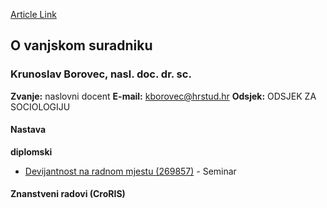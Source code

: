 [Article Link](https://www.fhs.hr/djelatnik/krunoslav.borovec)

## O vanjskom suradniku
###  Krunoslav Borovec, nasl. doc. dr. sc. 
**Zvanje:**
naslovni docent 
**E-mail:**
[kborovec@hrstud.hr](javascript:startMail\('oxebibpru@fehg.qeu'\);)
**Odsjek:**
ODSJEK ZA SOCIOLOGIJU 
#### Nastava
**diplomski**
  * [Devijantnost na radnom mjestu (269857)](https://www.fhs.hr/predmet/dnrm_a) - Seminar


#### Znanstveni radovi (CroRIS)
